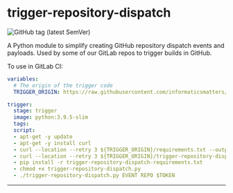 # trigger-repository-dispatch

![GitHub tag (latest SemVer)](https://img.shields.io/github/v/tag/informaticsmatters/trigger-repository-dispatch)

A Python module to simplify creating GitHub repository dispatch events and
payloads. Used by some of our GitLab repos to trigger builds in GitHub.

To use in GitLab CI:

```yaml
variables:
  # The origin of the trigger code
  TRIGGER_ORIGIN: https://raw.githubusercontent.com/informaticsmatters/trigger-repository-dispatch/2021.1

trigger:
  stage: trigger
  image: python:3.9.5-slim
  tags:
  script:
  - apt-get -y update
  - apt-get -y install curl
  - curl --location --retry 3 ${TRIGGER_ORIGIN}/requirements.txt --output trigger-repository-dispatch-requirements.txt
  - curl --location --retry 3 ${TRIGGER_ORIGIN}/trigger-repository-dispatch.py --output trigger-repository-dispatch.py
  - pip install -r trigger-repository-dispatch-requirements.txt
  - chmod +x trigger-repository-dispatch.py
  - ./trigger-repository-dispatch.py EVENT REPO $TOKEN
```

---
